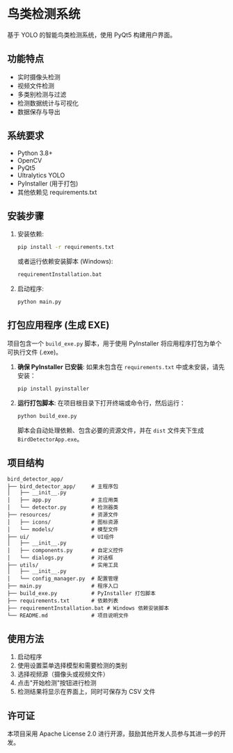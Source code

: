 # 鸟类检测系统

基于 YOLO 的智能鸟类检测系统，使用 PyQt5 构建用户界面。

## 功能特点

- 实时摄像头检测
- 视频文件检测
- 多类别检测与过滤
- 检测数据统计与可视化
- 数据保存与导出

## 系统要求

- Python 3.8+
- OpenCV
- PyQt5
- Ultralytics YOLO
- PyInstaller (用于打包)
- 其他依赖见 requirements.txt

## 安装步骤

1. 安装依赖:

   ```bash
   pip install -r requirements.txt
   ```

   或者运行依赖安装脚本 (Windows):

   ```bash
   requirementInstallation.bat
   ```

2. 启动程序:

   ```bash
   python main.py
   ```

## 打包应用程序 (生成 EXE)

项目包含一个 `build_exe.py` 脚本，用于使用 PyInstaller 将应用程序打包为单个可执行文件 (.exe)。

1. **确保 PyInstaller 已安装**: 如果未包含在 `requirements.txt` 中或未安装，请先安装：

   ```bash
   pip install pyinstaller
   ```

2. **运行打包脚本**:
   在项目根目录下打开终端或命令行，然后运行：

   ```bash
   python build_exe.py
   ```

   脚本会自动处理依赖、包含必要的资源文件，并在 `dist` 文件夹下生成 `BirdDetectorApp.exe`。

## 项目结构

```
bird_detector_app/
├── bird_detector_app/     # 主程序包
│   ├── __init__.py
│   ├── app.py             # 主应用类
│   └── detector.py        # 检测器类
├── resources/             # 资源文件
│   ├── icons/             # 图标资源
│   └── models/            # 模型文件
├── ui/                    # UI组件
│   ├── __init__.py
│   ├── components.py      # 自定义控件
│   └── dialogs.py         # 对话框
├── utils/                 # 实用工具
│   ├── __init__.py
│   └── config_manager.py  # 配置管理
├── main.py                # 程序入口
├── build_exe.py           # PyInstaller 打包脚本
├── requirements.txt       # 依赖列表
├── requirementInstallation.bat # Windows 依赖安装脚本
└── README.md              # 项目说明文件
```

## 使用方法

1. 启动程序
2. 使用设置菜单选择模型和需要检测的类别
3. 选择视频源（摄像头或视频文件）
4. 点击"开始检测"按钮进行检测
5. 检测结果将显示在界面上，同时可保存为 CSV 文件

## 许可证

本项目采用 Apache License 2.0 进行开源，鼓励其他开发人员参与其进一步的开发。
